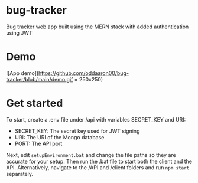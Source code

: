 # bug-tracker
 Bug tracker web app built using the MERN stack with added authentication using JWT

# Demo
![App demo](https://github.com/oddaaron00/bug-tracker/blob/main/demo.gif = 250x250)

# Get started
To start, create a .env file under /api with variables SECRET_KEY and URI:
- SECRET_KEY: The secret key used for JWT signing
- URI: The URI of the Mongo database
- PORT: The API port

Next, edit `setupEnvironment.bat` and change the file paths so they are accurate for your setup.
Then run the .bat file to start both the client and the API.
Alternatively, navigate to the /API and /client folders and run `npm start` separately.

